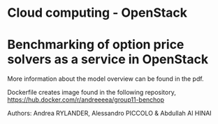 # Cloud computing - OpenStack
# Benchmarking of option price solvers as a service in OpenStack

More information about the model overview can be found in the pdf.

Dockerfile creates image found in the following repository, 
https://hub.docker.com/r/andreeeea/group11-benchop 

Authors:
Andrea RYLANDER, Alessandro PICCOLO & Abdullah Al HINAI

